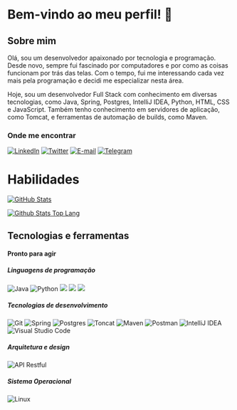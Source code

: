 # Bem-vindo ao meu perfil! 👋

## Sobre mim
Olá, sou um desenvolvedor apaixonado por tecnologia e programação. Desde novo, sempre fui fascinado por computadores e por como as coisas funcionam por trás das telas. Com o tempo, fui me interessando cada vez mais pela programação e decidi me especializar nesta área.

Hoje, sou um desenvolvedor Full Stack com conhecimento em diversas tecnologias, como Java, Spring, Postgres, IntelliJ IDEA, Python, HTML, CSS e JavaScript. Também tenho conhecimento em servidores de aplicação, como Tomcat, e ferramentas de automação de builds, como Maven.

### Onde me encontrar

[![LinkedIn](https://img.shields.io/badge/LinkedIn-0077B5?style=for-the-badge&logo=linkedin&logoColor=white)](https://www.linkedin.com/in/jeff-mont-dev/)
[![Twitter](https://img.shields.io/badge/Twitter-1DA1F2?style=for-the-badge&logo=twitter&logoColor=white)](https://twitter.com/jcvmZip)
[![E-mail](https://img.shields.io/badge/E--mail-D14836?style=for-the-badge&logo=gmail&logoColor=white)](mailto:jcvm.zip@proton.me)
[![Telegram](https://img.shields.io/badge/Telegram-2CA5E0?style=for-the-badge&logo=telegram&logoColor=white)](https://telegram.me/Zangetsu_06)

# Habilidades

[![GitHub Stats](https://github-readme-stats.vercel.app/api?username=jcvm-zip&show_icons=true&theme=nord&include_all_commits=true&count_private=true)](https://github.com/anuraghazra/github-readme-stats)

[![Github Stats Top Lang](https://github-readme-stats.vercel.app/api/top-langs/?username=jcvm-zip&layout=compact&langs_count=7&theme=nord)](https://github.com/anuraghazra/github-readme-stats)


## Tecnologias e ferramentas

#### Pronto para agir

##### Linguagens de programação
![Java](https://img.shields.io/badge/java-%23ED8B00.svg?style=for-the-badge&logo=java&logoColor=white)
![Python](https://img.shields.io/badge/python-3670A0?style=for-the-badge&logo=python&logoColor=ffdd54)
<img src="https://img.shields.io/badge/html5-%23E34F26.svg?style=for-the-badge&logo=html5&logoColor=white"> <img src="https://img.shields.io/badge/css3-%231572B6.svg?style=for-the-badge&logo=css3&logoColor=white"> <img src="https://img.shields.io/badge/javascript-%23323330.svg?style=for-the-badge&logo=javascript&logoColor=%23F7DF1E">

##### Tecnologias de desenvolvimento
![Git](https://img.shields.io/badge/git-%23F05033.svg?style=for-the-badge&logo=git&logoColor=white)
![Spring](https://img.shields.io/badge/spring-%236DB33F.svg?style=for-the-badge&logo=spring&logoColor=white)
![Postgres](https://img.shields.io/badge/postgres-%23316192.svg?style=for-the-badge&logo=postgresql&logoColor=white)
![Toncat](https://img.shields.io/badge/tomcat-%23F8DC75.svg?style=for-the-badge&logo=apache-tomcat&logoColor=black")
![Maven](https://img.shields.io/badge/maven-%23C71A36.svg?style=for-the-badge&logo=apache-maven&logoColor=white")
![Postman](https://img.shields.io/badge/postman-%23FF6C37.svg?style=for-the-badge&logo=postman&logoColor=white")
![IntelliJ IDEA](https://img.shields.io/badge/IntelliJIDEA-000000.svg?style=for-the-badge&logo=intellij-idea&logoColor=white)
![Visual Studio Code](https://img.shields.io/badge/Visual%20Studio%20Code-0078d7.svg?style=for-the-badge&logo=visual-studio-code&logoColor=white)

##### Arquitetura e design
![API Restful](https://img.shields.io/badge/REST-API-1abc9c.svg?style=for-the-badge")

##### Sistema Operacional
![Linux](https://img.shields.io/badge/Linux-FCC624?style=for-the-badge&logo=linux&logoColor=black)

